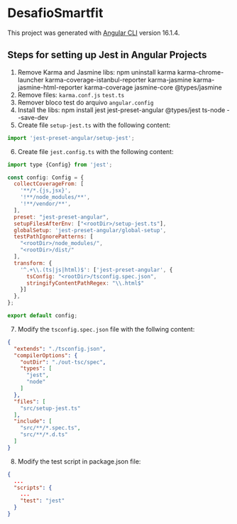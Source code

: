 # DesafioSmartfit

This project was generated with [Angular CLI](https://github.com/angular/angular-cli) version 16.1.4.

## Steps for setting up Jest in Angular Projects

1. Remove Karma and Jasmine libs: npm uninstall karma karma-chrome-launcher karma-coverage-istanbul-reporter karma-jasmine karma-jasmine-html-reporter karma-coverage jasmine-core @types/jasmine
2. Remove files: `karma.conf.js` `test.ts`
3. Remover bloco test do arquivo `angular.config`
4. Install the libs: npm install jest jest-preset-angular @types/jest ts-node --save-dev
5. Create file `setup-jest.ts` with the following content: 
```js
import 'jest-preset-angular/setup-jest';
```
6. Create file `jest.config.ts` with the following content:
```js
import type {Config} from 'jest';

const config: Config = {
  collectCoverageFrom: [
    '**/*.{js,jsx}',
    '!**/node_modules/**',
    '!**/vendor/**',
  ],
  preset: "jest-preset-angular",
  setupFilesAfterEnv: ["<rootDir>/setup-jest.ts"],
  globalSetup: 'jest-preset-angular/global-setup',
  testPathIgnorePatterns: [
    "<rootDir>/node_modules/",
    "<rootDir>/dist/"
  ],
  transform: {
    '^.+\\.(ts|js|html)$': ['jest-preset-angular', {
      tsConfig: "<rootDir>/tsconfig.spec.json",
      stringifyContentPathRegex: "\\.html$"
    }]
  },
};

export default config;
```
7. Modify the `tsconfig.spec.json` file with the follwing content:
```json
{
  "extends": "./tsconfig.json",
  "compilerOptions": {
    "outDir": "./out-tsc/spec",
    "types": [
      "jest",
      "node"
    ]
  },
  "files": [
    "src/setup-jest.ts"
  ],
  "include": [
    "src/**/*.spec.ts",
    "src/**/*.d.ts"
  ]
}
```
8. Modify the test script in package.json file:
```json
{
  ...
  "scripts": {
    ...
    "test": "jest"
  }
}
```
